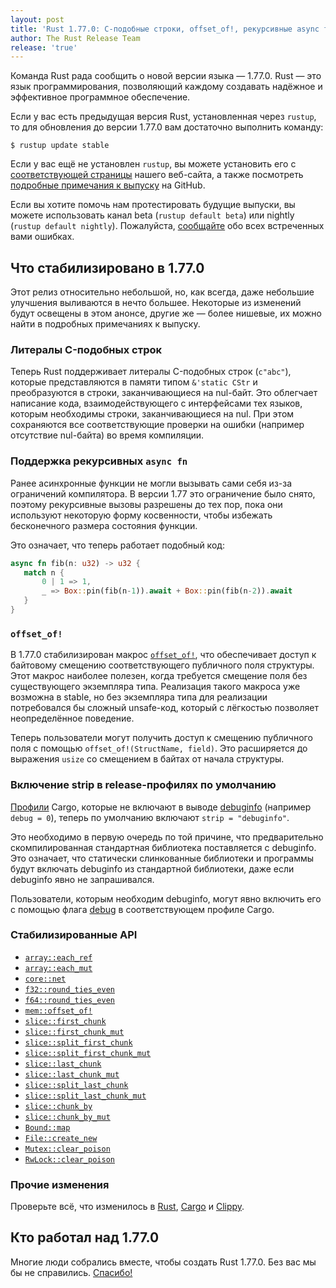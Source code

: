 ```yaml
---
layout: post
title: 'Rust 1.77.0: C-подобные строки, offset_of!, рекурсивные async fn, strip в release-профилях'
author: The Rust Release Team
release: 'true'
---
```


Команда Rust рада сообщить о новой версии языка — 1.77.0. Rust — это язык программирования, позволяющий каждому создавать надёжное и эффективное программное обеспечение.

Если у вас есть предыдущая версия Rust, установленная через `rustup`, то для обновления до версии 1.77.0 вам достаточно выполнить команду:

```console
$ rustup update stable
```

Если у вас ещё не установлен `rustup`, вы можете установить его с [соответствующей страницы](https://www.rust-lang.org/install.html) нашего веб-сайта, а также посмотреть [подробные примечания к выпуску](https://doc.rust-lang.org/nightly/releases.html#version-77-2024-03-21) на GitHub.

Если вы хотите помочь нам протестировать будущие выпуски, вы можете использовать канал beta (`rustup default beta`) или nightly (`rustup default nightly`). Пожалуйста, [сообщайте](https://github.com/rust-lang/rust/issues/new/choose) обо всех встреченных вами ошибках.

## Что стабилизировано в 1.77.0

Этот релиз относительно небольшой, но, как всегда, даже небольшие улучшения выливаются в нечто большее. Некоторые из изменений будут освещены в этом анонсе, другие же — более нишевые, их можно найти в подробных примечаниях к выпуску.

### Литералы C-подобных строк

Теперь Rust поддерживает литералы C-подобных строк (`c"abc"`), которые представляются в памяти типом `&'static CStr` и преобразуются в строки, заканчивающиеся на nul-байт. Это облегчает написание кода, взаимодействующего с интерфейсами тех языков, которым необходимы строки, заканчивающиеся на nul. При этом сохраняются все соответствующие проверки на ошибки (например отсутствие nul-байта) во время компиляции.

### Поддержка рекурсивных `async fn`

Ранее асинхронные функции не могли вызывать сами себя из-за ограничений компилятора. В версии 1.77 это ограничение было снято, поэтому рекурсивные вызовы разрешены до тех пор, пока они используют некоторую форму косвенности, чтобы избежать бесконечного размера состояния функции.

Это означает, что теперь работает подобный код:

```rust
async fn fib(n: u32) -> u32 {
   match n {
       0 | 1 => 1,
       _ => Box::pin(fib(n-1)).await + Box::pin(fib(n-2)).await
   }
}
```

### `offset_of!`

В 1.77.0 стабилизирован макрос [`offset_of!`], что обеспечивает доступ к байтовому смещению соответствующего публичного поля структуры. Этот макрос наиболее полезен, когда требуется смещение поля без существующего экземпляра типа. Реализация такого макроса уже возможна в stable, но без экземпляра типа для реализации потребовался бы сложный unsafe-код, который с лёгкостью позволяет неопределённое поведение.

Теперь пользователи могут получить доступ к смещению публичного поля с помощью `offset_of!(StructName, field)`. Это расширяется до выражения `usize` со смещением в байтах от начала структуры.

### Включение strip в release-профилях по умолчанию

[Профили](https://doc.rust-lang.org/stable/cargo/reference/profiles.html) Cargo, которые не включают в выводе [debuginfo](https://doc.rust-lang.org/stable/cargo/reference/profiles.html#debug) (например `debug = 0`), теперь по умолчанию включают `strip = "debuginfo"`.

Это необходимо в первую очередь по той причине, что предварительно скомпилированная стандартная библиотека поставляется с debuginfo. Это означает, что статически слинкованные библиотеки и программы будут включать debuginfo из стандартной библиотеки, даже если debuginfo явно не запрашивался.

Пользователи, которым необходим debuginfo, могут явно включить его с помощью флага [debug](https://doc.rust-lang.org/stable/cargo/reference/profiles.html#debug) в соответствующем профиле Cargo.

### Стабилизированные API

- [`array::each_ref`](https://doc.rust-lang.org/stable/std/primitive.array.html#method.each_ref)
- [`array::each_mut`](https://doc.rust-lang.org/stable/std/primitive.array.html#method.each_mut)
- [`core::net`](https://doc.rust-lang.org/stable/core/net/index.html)
- [`f32::round_ties_even`](https://doc.rust-lang.org/stable/std/primitive.f32.html#method.round_ties_even)
- [`f64::round_ties_even`](https://doc.rust-lang.org/stable/std/primitive.f64.html#method.round_ties_even)
- [`mem::offset_of!`](https://doc.rust-lang.org/stable/std/mem/macro.offset_of.html)
- [`slice::first_chunk`](https://doc.rust-lang.org/stable/std/primitive.slice.html#method.first_chunk)
- [`slice::first_chunk_mut`](https://doc.rust-lang.org/stable/std/primitive.slice.html#method.first_chunk_mut)
- [`slice::split_first_chunk`](https://doc.rust-lang.org/stable/std/primitive.slice.html#method.split_first_chunk)
- [`slice::split_first_chunk_mut`](https://doc.rust-lang.org/stable/std/primitive.slice.html#method.split_first_chunk_mut)
- [`slice::last_chunk`](https://doc.rust-lang.org/stable/std/primitive.slice.html#method.last_chunk)
- [`slice::last_chunk_mut`](https://doc.rust-lang.org/stable/std/primitive.slice.html#method.last_chunk_mut)
- [`slice::split_last_chunk`](https://doc.rust-lang.org/stable/std/primitive.slice.html#method.split_last_chunk)
- [`slice::split_last_chunk_mut`](https://doc.rust-lang.org/stable/std/primitive.slice.html#method.split_last_chunk_mut)
- [`slice::chunk_by`](https://doc.rust-lang.org/stable/std/primitive.slice.html#method.chunk_by)
- [`slice::chunk_by_mut`](https://doc.rust-lang.org/stable/std/primitive.slice.html#method.chunk_by_mut)
- [`Bound::map`](https://doc.rust-lang.org/stable/std/ops/enum.Bound.html#method.map)
- [`File::create_new`](https://doc.rust-lang.org/stable/std/fs/struct.File.html#method.create_new)
- [`Mutex::clear_poison`](https://doc.rust-lang.org/stable/std/sync/struct.Mutex.html#method.clear_poison)
- [`RwLock::clear_poison`](https://doc.rust-lang.org/stable/std/sync/struct.RwLock.html#method.clear_poison)

### Прочие изменения

Проверьте всё, что изменилось в [Rust](https://github.com/rust-lang/rust/releases/tag/1.77.0), [Cargo](https://github.com/rust-lang/cargo/blob/master/CHANGELOG.md#cargo-177-2024-03-21) и [Clippy](https://github.com/rust-lang/rust-clippy/blob/master/CHANGELOG.md#rust-177).

## Кто работал над 1.77.0

Многие люди собрались вместе, чтобы создать Rust 1.77.0. Без вас мы бы не справились. [Спасибо!](https://thanks.rust-lang.org/rust/1.77.0/)


[`offset_of!`]: https://doc.rust-lang.org/stable/std/mem/macro.offset_of.html